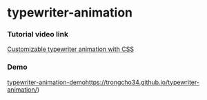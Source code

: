 # typewriter-animation

### Tutorial video link
[Customizable typewriter animation with CSS](https://www.youtube.com/watch?v=w1nhwUGsG6M&t=600s)

### Demo
[typewriter-animation-demo](https://trongcho34.github.io/typewriter-animation/)https://trongcho34.github.io/typewriter-animation/)

